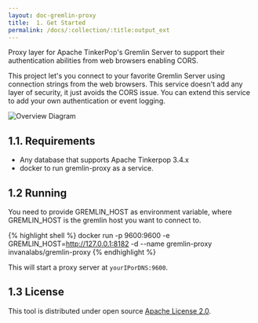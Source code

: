 ```yaml
---
layout: doc-gremlin-proxy
title:  1. Get Started
permalink: /docs/:collection/:title:output_ext
---
```



Proxy layer for Apache TinkerPop's Gremlin Server to support their authentication
 abilities from web browsers enabling CORS.

This project let's you connect to your favorite Gremlin Server using connection 
strings from the web browsers. This service doesn't add any layer of security, 
it just avoids the CORS issue. You can extend this service to add your own authentication 
or event logging.

![Overview Diagram](https://raw.githubusercontent.com/invanalabs/gremlin-proxy/develop/diagram.png "Overview Diagram")


## 1.1. Requirements

- Any database that supports Apache Tinkerpop 3.4.x 
- docker to run gremlin-proxy as a service.
  
## 1.2 Running 

You need to provide GREMLIN_HOST as environment variable, where GREMLIN_HOST is the gremlin host
you want to connect to. 

{% highlight shell  %}
docker run -p 9600:9600 -e GREMLIN_HOST=http://127.0.0.1:8182 -d --name gremlin-proxy invanalabs/gremlin-proxy 
{% endhighlight %}

This will start a proxy server at `yourIPorDNS:9600`.
  

## 1.3 License

This tool is distributed under open source 
[Apache License 2.0](https://github.com/invanalabs/gremlin-proxy/blob/master/LICENSE). 




